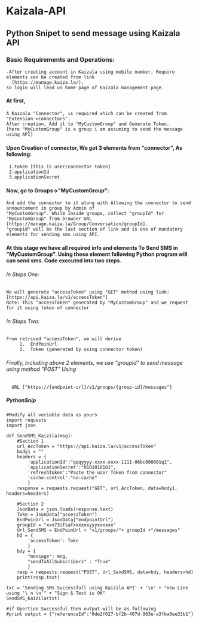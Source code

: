 # Kaizala-API
## Python Snipet to send message using Kaizala API

### Basic Requirements and Operations:
    -After creating account in Kaizala using mobile number, Require elements can be created from link 
      (https://manage.kaiza.la/), 
    so login will lead us home page of kaizala management page.

#### At first, 
    A Kaizala "Connector", is required which can be created from "Extension->Connectors". 
    After creation, Add it to "MyCustomGroup" and Generate Token. 
    [here "MyCustomGroup" is a group i am assuming to send the message using API]

#### Upon Creation of connector, We got 3 elements from "connector", As following:
	 1.token [this is user/connector token]
	 2.applicationId
	 3.applicationSecret

#### Now, go to Groups->"MyCustomGroup":
    And add the connector to it along with Allowing the connector to send announcement in group by Admin of 
    "MyCustomGroup". While Inside groups, collect "groupId" for "MyCustomGroup" from browser URL
    [https://manage.kaiza.la/Group/Conversation/groupId].
    "groupid" will be the last section of link and is one of mandatory elements for sending sms using API.

#### At this stage we have all required info and elements To Send SMS in "MyCustomGroup". Using these element following Python program will can send sms. Code executed into two steps.

###### In Steps One: 
    We will generate "accessToken" using "GET" method using link: [https://api.kaiza.la/v1/accessToken"]
    Note: This "accessToken" generated by "MyCustomGroup" and we request for it using token of connector   
###### In Steps Two:
    From retrived "accessToken", we will derive
	     1.  EndPoinUrl
	     2.  Token (generated by using connector token)

###### Finally, Including above 2 elements, we use "groupId" to send message using method "POST" Using
      URL ["https://{endpoint-url}/v1/groups/{group-id}/messages"]

##### PythonSnip

```
#Modify all veriable data as yours
import requests
import json

def SendSMS_Kaizila(msg):
    #Section 1
	url_AccToken = "https://api.kaiza.la/v1/accessToken"
    body1 = ""
    headers = {
        'applicationId':"qqqyyyy-xxxx-xxxx-1111-06bc000001q1",
        'applicationSecret':"0101010101",
		'refreshToken':"Paste the user Token from connector"
        'cache-control':"no-cache"
        }
    response = requests.request("GET", url_AccToken, data=body1, headers=headers)
    
	#Section 2
	JsonData = json.loads(response.text)
    Tokn = JsonData["accessToken"]
    EndPoinUrl = JsonData["endpointUrl"]
    groupId = "xxx73ifsafxxxxxxyyyxxxxxx" 
    Url_SendSMS = EndPoinUrl + "v1/groups/"+ groupId +"/messages"
    hd = {
        'accessToken': Tokn
        }
    bdy = {
        "message": msg,
        "sendToAllSubscribers" : "True"
        }
    resp = requests.request("POST", Url_SendSMS, data=bdy, headers=hd)
    print(resp.text)

txt = 'Sending SMS Successfull using Kaizila API' + '\n' + "new Line using '\ n \n'" + "Sign & Test is OK"
SendSMS_Kaizila(txt)

#if Opertion Successful then output will be as following
#print output = {"referenceId":"0de2f027-bf2b-407d-903e-a3fba0ee33b1"}
```
